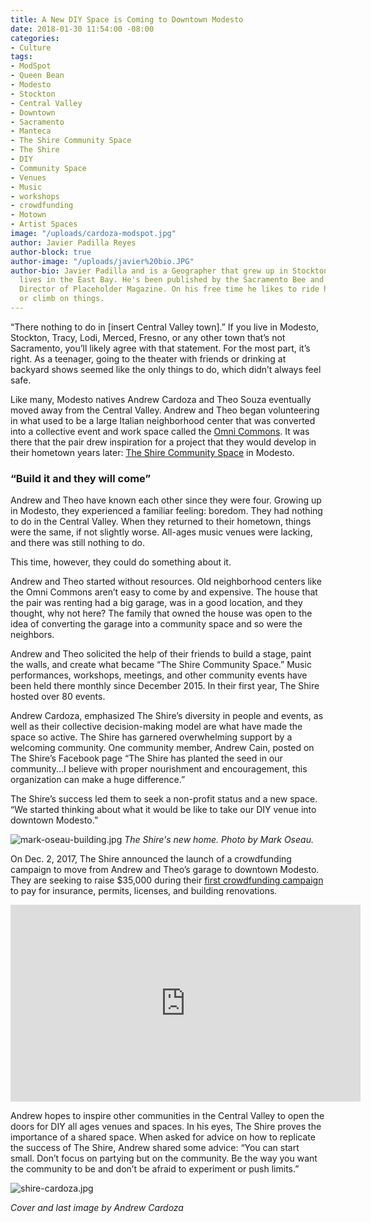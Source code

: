 ```yaml
---
title: A New DIY Space is Coming to Downtown Modesto
date: 2018-01-30 11:54:00 -08:00
categories:
- Culture
tags:
- ModSpot
- Queen Bean
- Modesto
- Stockton
- Central Valley
- Downtown
- Sacramento
- Manteca
- The Shire Community Space
- The Shire
- DIY
- Community Space
- Venues
- Music
- workshops
- crowdfunding
- Motown
- Artist Spaces
image: "/uploads/cardoza-modspot.jpg"
author: Javier Padilla Reyes
author-block: true
author-image: "/uploads/javier%20bio.JPG"
author-bio: Javier Padilla and is a Geographer that grew up in Stockton, CA and currently
  lives in the East Bay. He's been published by the Sacramento Bee and is the Executive
  Director of Placeholder Magazine. On his free time he likes to ride his bike, garden,
  or climb on things.
---
```


“There nothing to do in [insert Central Valley town].” If you live in Modesto, Stockton, Tracy, Lodi, Merced, Fresno, or any other town that’s not Sacramento, you’ll likely agree with that statement. For the most part, it’s right. As a teenager, going to the theater with friends or drinking at backyard shows seemed like the only things to do, which didn’t always feel safe. 

Like many, Modesto natives Andrew Cardoza and Theo Souza eventually moved away from the Central Valley. Andrew and Theo began volunteering in what used to be a large Italian neighborhood center that was converted into a collective event and work space called the [Omni Commons](https://omnicommons.org/). It was there that the pair drew inspiration for a project that they would develop in their hometown years later: [The Shire Community Space](https://www.facebook.com/TheShireCS/) in Modesto.

### “Build it and they will come”
Andrew and Theo have known each other since they were four. Growing up in Modesto, they experienced a familiar feeling: boredom. They had nothing to do in the Central Valley. When they returned to their hometown, things were the same, if not slightly worse. All-ages music venues were lacking, and there was still nothing to do.   
  
This time, however, they could do something about it.  
  
Andrew and Theo started without resources. Old neighborhood centers like the Omni Commons aren’t easy to come by and expensive. The house that the pair was renting had a big garage, was in a good location, and they thought, why not here? The family that owned the house was open to the idea of converting the garage into a community space and so were the neighbors.   
  
Andrew and Theo solicited the help of their friends to build a stage, paint the walls, and create what became “The Shire Community Space.” Music performances, workshops, meetings, and other community events have been held there monthly since December 2015. In their first year, The Shire hosted over 80 events.  
  
Andrew Cardoza, emphasized The Shire’s diversity in people and events, as well as their collective decision-making model are what have made the space so active. The Shire has garnered overwhelming support by a welcoming community. One community member, Andrew Cain, posted on The Shire’s Facebook page “The Shire has planted the seed in our community...I believe with proper nourishment and encouragement, this organization can make a huge difference.”   
   
The Shire’s success led them to seek a non-profit status and a new space. “We started thinking about what it would be like to take our DIY venue into downtown Modesto.”  
   
![mark-oseau-building.jpg](/uploads/mark-oseau-building.jpg)
_The Shire's new home. Photo by Mark Oseau._  
  
On Dec. 2, 2017, The Shire announced the launch of a crowdfunding campaign to move from Andrew and Theo’s garage to downtown Modesto. They are seeking to raise $35,000 during their [first crowdfunding campaign](https://www.generosity.com/community-fundraising/help-bring-the-shire-community-space-downtown) to pay for insurance, permits, licenses, and building renovations.  
  
<iframe width="560" height="315" src="https://www.youtube-nocookie.com/embed/jeGohWSPbpo?rel=0" frameborder="0" allow="autoplay; encrypted-media" allowfullscreen></iframe>  
  
Andrew hopes to inspire other communities in the Central Valley to open the doors for DIY all ages venues and spaces. In his eyes, The Shire proves the importance of a shared space. When asked for advice on how to replicate the success of The Shire, Andrew shared some advice: “You can start small. Don’t focus on partying but on the community. Be the way you want the community to be and don’t be afraid to experiment or push limits.”

![shire-cardoza.jpg](/uploads/shire-cardoza.jpg)  

_Cover and last image by Andrew Cardoza_